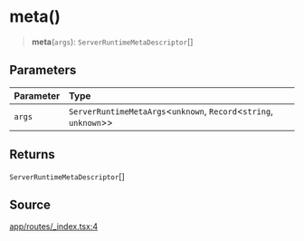 # meta()

> **meta**(`args`): `ServerRuntimeMetaDescriptor`[]

## Parameters

| Parameter | Type |
| :------ | :------ |
| `args` | `ServerRuntimeMetaArgs`\<`unknown`, `Record`\<`string`, `unknown`\>\> |

## Returns

`ServerRuntimeMetaDescriptor`[]

## Source

[app/routes/\_index.tsx:4](https://github.com/scryptids/jobsapp/blob/eafe9ac1fb1c2b1b6747cc174450697cbf17d598/www/app/routes/_index.tsx#L4)
